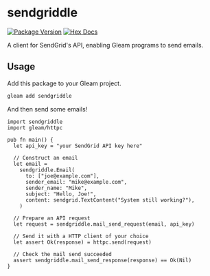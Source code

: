 # sendgriddle

[![Package Version](https://img.shields.io/hexpm/v/sendgriddle)](https://hex.pm/packages/sendgriddle)
[![Hex Docs](https://img.shields.io/badge/hex-docs-ffaff3)](https://hexdocs.pm/sendgriddle/)

A client for SendGrid's API, enabling Gleam programs to send emails.

## Usage

Add this package to your Gleam project.

```sh
gleam add sendgriddle
```

And then send some emails!

```gleam
import sendgriddle
import gleam/httpc

pub fn main() {
  let api_key = "your SendGrid API key here"

  // Construct an email
  let email = 
    sendgriddle.Email(
      to: ["joe@example.com"],
      sender_email: "mike@example.com",
      sender_name: "Mike",
      subject: "Hello, Joe!",
      content: sendgrid.TextContent("System still working?"),
    )

  // Prepare an API request
  let request = sendgriddle.mail_send_request(email, api_key)

  // Send it with a HTTP client of your choice
  let assert Ok(response) = httpc.send(request)

  // Check the mail send succeeded
  assert sendgriddle.mail_send_response(response) == Ok(Nil)
}
```
